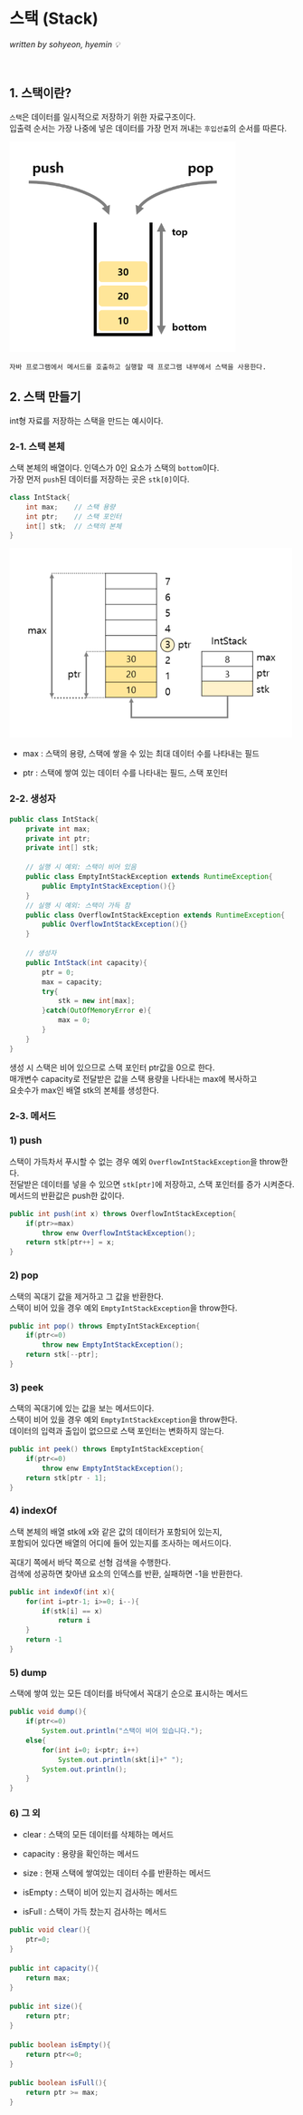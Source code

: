 # 스택 (Stack)
*written by sohyeon, hyemin 💡*

<br>

## 1. 스택이란?

`스택`은 데이터를 일시적으로 저장하기 위한 자료구조이다.  
입출력 순서는 가장 나중에 넣은 데이터를 가장 먼저 꺼내는 `후입선출`의 순서를 따른다.  

<img src="/images/DataStructure/resources/stack.PNG" width="400px">

    자바 프로그램에서 메서드를 호출하고 실행할 때 프로그램 내부에서 스택을 사용한다.  

## 2. 스택 만들기

int형 자료를 저장하는 스택을 만드는 예시이다.  

### 2-1. 스택 본체

스택 본체의 배열이다.
인덱스가 0인 요소가 스택의 `bottom`이다.  
가장 먼저 `push`된 데이터를 저장하는 곳은 `stk[0]`이다.  

```Java
class IntStack{
    int max;    // 스택 용량
    int ptr;    // 스택 포인터
    int[] stk;  // 스택의 본체
}
```

<img src="/images/DataStructure/resources/stack_ex.PNG" width="500px">

* max : 스택의 용량, 스택에 쌓을 수 있는 최대 데이터 수를 나타내는 필드

* ptr : 스택에 쌓여 있는 데이터 수를 나타내는 필드, 스택 포인터

### 2-2. 생성자

```Java
public class IntStack{
    private int max;
    private int ptr;
    private int[] stk;

    // 실행 시 예외: 스택이 비어 있음
    public class EmptyIntStackException extends RuntimeException{
        public EmptyIntStackException(){}
    }
    // 실행 시 예외: 스택이 가득 참
    public class OverflowIntStackException extends RuntimeException{
        public OverflowIntStackException(){}
    }

    // 생성자
    public IntStack(int capacity){
        ptr = 0;
        max = capacity;
        try{
            stk = new int[max];
        }catch(OutOfMemoryError e){
            max = 0;
        }
    }
}
```

생성 시 스택은 비어 있으므로 스택 포인터 ptr값을 0으로 한다.  
매개변수 capacity로 전달받은 값을 스택 용량을 나타내는 max에 복사하고  
요솟수가 max인 배열 stk의 본체를 생성한다.  

### 2-3. 메서드

### 1) push

스택이 가득차서 푸시할 수 없는 경우 예외 `OverflowIntStackException`을 throw한다.  
전달받은 데이터를 넣을 수 있으면 `stk[ptr]`에 저장하고, 스택 포인터를 증가 시켜준다.  
메서드의 반환값은 push한 값이다.  

```Java
public int push(int x) throws OverflowIntStackException{
    if(ptr>=max)
        throw enw OverflowIntStackException();
    return stk[ptr++] = x;
}
```

### 2) pop

스택의 꼭대기 값을 제거하고 그 값을 반환한다.  
스택이 비어 있을 경우 예외 `EmptyIntStackException`을 throw한다.  

```Java
public int pop() throws EmptyIntStackException{
    if(ptr<=0)
        throw new EmptyIntStackException();
    return stk[--ptr];
}
```

### 3) peek

스택의 꼭대기에 있는 값을 보는 메서드이다.  
스택이 비어 있을 경우 예외 `EmptyIntStackException`을 throw한다.  
데이터의 입력과 출입이 없으므로 스택 포인터는 변화하지 않는다.  

```Java
public int peek() throws EmptyIntStackException{
    if(ptr<=0)
        throw enw EmptyIntStackException();
    return stk[ptr - 1];
}
```

### 4) indexOf

스택 본체의 배열 stk에 x와 같은 값의 데이터가 포함되어 있는지,  
포함되어 있다면 배열의 어디에 들어 있는지를 조사하는 메서드이다.  

꼭대기 쪽에서 바닥 쪽으로 선형 검색을 수행한다.  
검색에 성공하면 찾아낸 요소의 인덱스를 반환, 실패하면 -1을 반환한다.  

```Java
public int indexOf(int x){
    for(int i=ptr-1; i>=0; i--){
        if(stk[i] == x)
            return i
    }
    return -1
}
```

### 5) dump

스택에 쌓여 있는 모든 데이터를 바닥에서 꼭대기 순으로 표시하는 메서드

```Java
public void dump(){
    if(ptr<=0)
        System.out.println("스택이 비어 있습니다.");
    else{
        for(int i=0; i<ptr; i++)
            System.out.println(skt[i]+" ");
        System.out.println();
    }
}
```

### 6) 그 외

* clear : 스택의 모든 데이터를 삭제하는 메서드

* capacity : 용량을 확인하는 메서드

* size : 현재 스택에 쌓여있는 데이터 수를 반환하는 메서드

* isEmpty : 스택이 비어 있는지 검사하는 메서드

* isFull : 스택이 가득 찼는지 검사하는 메서드

```Java
public void clear(){
    ptr=0;
}

public int capacity(){
    return max;
}

public int size(){
    return ptr;
}

public boolean isEmpty(){
    return ptr<=0;
}

public boolean isFull(){
    return ptr >= max;
}
```

